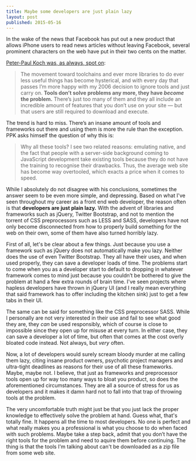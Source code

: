 ```yaml
---
title: Maybe some developers are just plain lazy
layout: post
published: 2015-05-16
---
```


In the wake of the news that Facebook has put out a new product that allows iPhone users to read news articles without leaving Facebook, several prominent characters on the web have put in their two cents on the matter.

[Peter-Paul Koch was, as always, spot on](http://www.quirksmode.org/blog/archives/2015/05/tools_dont_solv.html):

> The movement toward toolchains and ever more libraries to do ever less useful things has become hysterical, and with every day that passes I’m more happy with my 2006 decision to ignore tools and just carry on. **Tools don’t solve problems any more, they have *become* the problem.** There’s just too many of them and they all include an incredible amount of features that you don’t use on your site — but that users are still required to download and execute.

The trend is hard to miss. There’s an insane amount of tools and frameworks out there and using them is more the rule than the exception. PPK asks himself the question of why this is:

> Why all these tools? I see two related reasons: emulating native, and the fact that people with a server-side background coming to JavaScript development take existing tools because they do not have the training to recognise their drawbacks. Thus, the average web site has become way overtooled, which exacts a price when it comes to speed.

While I absolutely do not disagree with his conclusions, sometimes the answer seem to be even more simple, and depressing. Based on what I've seen throughout my career as a front end web developer, the reason often is that **developers are just plain lazy.** With the advent of libraries and frameworks such as jQuery, Twitter Bootstrap, and not to mention the torrent of CSS preprocessors such as LESS and SASS, developers have not only become disconnected from how to properly build something for the web on their own, some of them have also turned horribly lazy.

First of all, let's be clear about a few things. Just because you use a framework such as jQuery does not automatically make you lazy. Neither does the use of even Twitter Bootstrap. They all have their uses, and when used properly, they can save a developer loads of time. The problems start to come when you as a developer start to default to dropping in whatever framework comes to mind just because you couldn’t be bothered to give the problem at hand a few extra rounds of brain time. I've seen projects where hapless developers have thrown in jQuery UI (and I really mean everything that said framework has to offer including the kitchen sink) just to get a few tabs in their UI.

The same can be said for something like the CSS preprocessor SASS. While I personally are not very interested in their use and fail to see what good they are, they *can* be used responsibly, which of course is close to impossible since they open up for misuse at every turn. In either case, they can save a developer a lot of time, but often that comes at the cost overly bloated code instead. Not always, but *very* often.

Now, a lot of developers would surely scream bloody murder at me calling them lazy, citing insane product owners, psychotic project managers and ultra-tight deadlines as reasons for their use of all these frameworks. Maybe, maybe not. I believe, that just as frameworks and preprocessor tools open up for way too many ways to bloat you product, so does the aforementioned circumstances. They are all a source of stress for us as developers and it makes it damn hard not to fall into that trap of throwing tools at the problem.

The very uncomfortable truth might just be that you just lack the proper knowledge to effectively solve the problem at hand. Guess what, that's totally fine. It happens all the time to most developers. No one is perfect and what really makes you a professional is what you choose to do when faced with such problems. Maybe take a step back, admit that you don’t have the right tools for the problem and need to aquire them before continuing. The thing is that the tools I'm talking about can't be downloaded as a zip file from some web site.
